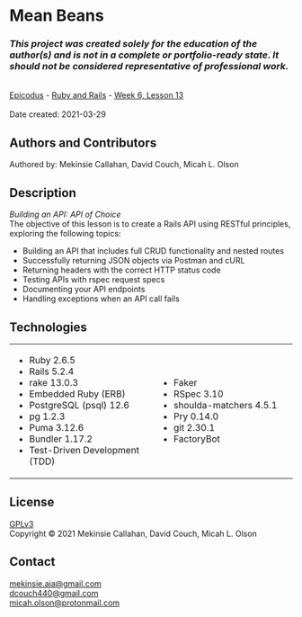 # Mean Beans

### _This project was created solely for the education of the author(s) and is not in a complete or portfolio-ready state. It should not be considered representative of professional work._
\
[Epicodus](https://www.epicodus.com/) - [Ruby and Rails](https://www.learnhowtoprogram.com/ruby-and-rails) - [Week 6, Lesson 13](https://www.learnhowtoprogram.com/ruby-and-rails/building-an-api/building-an-api-two-day-or-one-week-project)
\
\
Date created: 2021-03-29

## Authors and Contributors
Authored by: Mekinsie Callahan, David Couch, Micah L. Olson

## Description
_Building an API: API of Choice_    
The objective of this lesson is to create a Rails API using RESTful principles, exploring the following topics:
* Building an API that includes full CRUD functionality and nested routes
* Successfully returning JSON objects via Postman and cURL
* Returning headers with the correct HTTP status code
* Testing APIs with rspec request specs
* Documenting your API endpoints
* Handling exceptions when an API call fails


## Technologies
<table style="border: 0 solid transparent;">
 <tr>
    <td width=400px>
      <ul>
        <li>Ruby 2.6.5</li>
        <li>Rails 5.2.4</li>
        <li>rake 13.0.3</li>
        <li>Embedded Ruby (ERB)</li>
        <li>PostgreSQL (psql) 12.6</li>
        <li>pg 1.2.3</li>
        <li>Puma 3.12.6</li>
        <li>Bundler 1.17.2</li>
        <li>Test-Driven Development (TDD)</li>
      </ul>
    </td>
    <td width=400px>
      <ul>
        <li>Faker</li>
        <li>RSpec 3.10</li>
        <li>shoulda-matchers 4.5.1</li>
        <li>Pry 0.14.0</li>
        <li>git 2.30.1</li>
        <li>FactoryBot</li>
      </ul>
    </td>
 </tr>
</table>

## License
[GPLv3](https://choosealicense.com/licenses/gpl-3.0/)  
Copyright &copy; 2021 Mekinsie Callahan, David Couch, Micah L. Olson  

## Contact
mekinsie.aja@gmail.com  
dcouch440@gmail.com  
micah.olson@protonmail.com